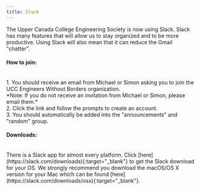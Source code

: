 ```yaml
---
title: Slack
---
```


The Upper Canada College Engineering Society is now using Slack.  Slack has many features that will allow us to stay organized and to be more productive.  Using Slack will also mean that it can reduce the Gmail "chatter".
<br />
<h4>How to join:</h4>
<br />
	1. You should receive an email from Michael or Simon asking you to join the UCC Engineers Without Borders organization.
<br />
	*Note: If you do not receive an invitation from Michael or Simon, please email them.* 
<br />
	2. Click the link and follow the prompts to create an account.
<br />
	3. You should automatically be added into the "announcements" and "random" group.
<br />
<h4>Downloads:</h4>
<br />
There is a Slack app for almost every platform.  Click [here](https://slack.com/downloads){:target="_blank"} to get the Slack download for your OS.  We strongly recommend you download the macOS/OS X version for your Mac which can be found [here](https://slack.com/downloads/osx){:target="_blank"}.
